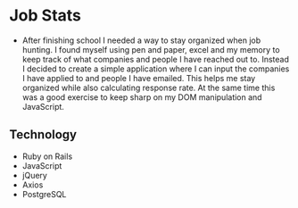 # Job Stats

* After finishing school I needed a way to stay organized when job hunting. I found myself using pen and paper, excel and my memory to keep track of what companies and people I have reached out to. Instead I decided to create a simple application where I can input the companies I have applied to and people I have emailed. This helps me stay organized while also calculating response rate. At the same time this was a good exercise to keep sharp on my DOM manipulation and JavaScript.

## Technology
* Ruby on Rails
* JavaScript
* jQuery
* Axios
* PostgreSQL
